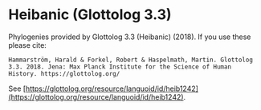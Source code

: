 # Heibanic (Glottolog 3.3)

Phylogenies provided by Glottolog 3.3 (Heibanic) (2018). If you use these please cite:

```
Hammarström, Harald & Forkel, Robert & Haspelmath, Martin. Glottolog 3.3. 2018. Jena: Max Planck Institute for the Science of Human History. https://glottolog.org/
```

See  [https://glottolog.org/resource/languoid/id/heib1242](https://glottolog.org/resource/languoid/id/heib1242).


